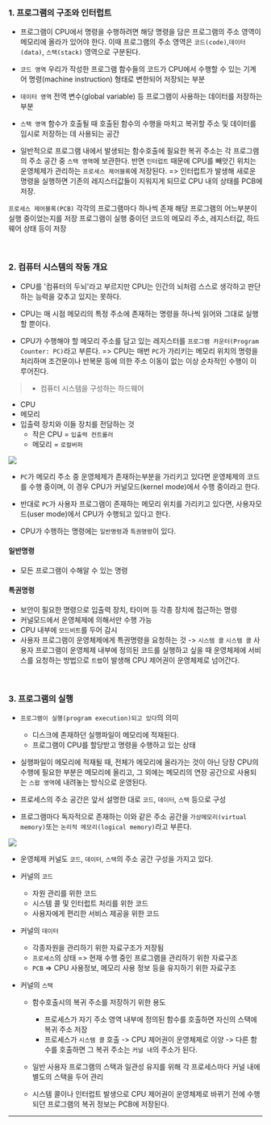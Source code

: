 ### 1. 프로그램의 구조와 인터럽트

- 프로그램이 CPU에서 명령을 수행하려면 해당 명령을 담은 프로그램의  주소 영역이 메모리에 올라가 있어야 한다. 
이때 프로그램의 주소 영역은 `코드(code)`,`데이터(data)`, `스택(stack)` 영역으로 구분된다.

- `코드 영역`
우리가 작성한 프로그램 함수들의 코드가 CPU에서 수행할 수 있는 기계어 명령(machine instruction) 형태로 변한되어 저장되는 부분

- `데이터 영역`
전역 변수(global variable) 등 프로그램이 사용하는 데이터를 저장하는 부분

- `스택 영역`
함수가 호출될 때 호출된 함수의 수행을 마치고 복귀할 주소 및 데이터를 임시로 저장하는 데 사용되는 공간

- 일반적으로 프로그램 내에서 발생되는 함수호출에 필요한 복귀 주소는 각 프로그램의 주소 공간 중 `스택 영역`에 보관한다.
반면 `인터럽트` 때문에 CPU를 빼앗긴 위치는 운영체제가 관리하는 `프로세스 제어블록`에 저장된다.
=> 인터럽트가 발생해 새로운 명령을 실행하면 기존의 레지스터값들이 지워지게 되므로 CPU 내의 상태를 PCB에 저장.

`프로세스 제어블록(PCB)`
각각의 프로그램마다 하나씩 존재
해당 프로그램의 어느부분이 실행 중이었는지를 저장
프로그램이 실행 중이던 코드의 메모리 주소, 레지스터값, 하드웨어 상태 등이 저장

<br/>

### 2. 컴퓨터 시스템의 작동 개요

- CPU를 '컴퓨터의 두뇌'라고 부르지만 CPU는 인간의 뇌처럼 스스로 생각하고 판단하는 능력을 갖추고 있지는 못하다.

- CPU는 매 시점 메모리의 특정 주소에 존재하는 명령을 하나씩 읽어와 그대로 실행할 뿐이다.

- CPU가 수행해야 할 메모리 주소를 담고 있는 레지스터를 `프로그램 카운터(Program Counter: PC)`라고 부른다.
=> CPU는 매번 `PC`가 가리키는 메모리 위치의 명령을 처리하며 조건문이나 반복문 등에 의한 주소 이동이 없는 이상 순차적인 수행이 이루어진다.

>- 컴퓨터 시스템을 구성하는 하드웨어
  - CPU
  - 메모리
- 입출력 장치와 이들 장치를 전담하는 것
  - 작은 CPU = `입출력 컨트롤러`
  - 메모리 = `로컬버퍼`
  
![](https://velog.velcdn.com/images/bebeco_o/post/18ce7b9a-45d9-4007-846b-1e75bf90456f/image.png)

- `PC`가 메모리 주소 중 운영체제가 존재하는부분을 가리키고 있다면 운영체제의 코드를 수행 중이며, 이 경우 CPU가 커널모드(kernel mode)에서 수행 중이라고 한다.

- 반대로 `PC`가 사용자 프로그램이 존재하는 메모리 위치를 가리키고 있다면, 사용자모드(user mode)에서 CPU가 수행되고 있다고 한다.

- CPU가 수행하는 명령에는 `일반명령`과 `특권명령`이 있다.

#### 일반명령
- 모든 프로그램이 수해알 수 있는 명령

#### 특권명령
- 보안이 필요한 명령으로 입출력 장치, 타이머 등 각종 장치에 접근하는 명령
- 커널모드에서 운영체제에 의해서만 수행 가능
- CPU 내부에 `모드비트`를 두어 감시
- 사용자 프로그램이 운영체제에게 특권명령을 요청하는 것 -> `시스템 콜`
`시스템 콜`
사용자 프로그램이 운영체제 내부에 정의된 코드를 실행하고 싶을 때 운영체제에 서비스를 요청하는 방법으로 `트랩`이 발생해 CPU 제어권이 운영체제로 넘어간다.

<br/>

### 3. 프로그램의 실행

- `프로그램이 실행(program execution)되고 있다`의 의미
  - 디스크에 존재하던 실행파일이 메모리에 적재된다.
  - 프로그램이 CPU를 할당받고 명령을 수행하고 있는 상태

- 실행파일이 메모리에 적재될 때, 전체가 메모리에 올라가는 것이 아닌 당장 CPU의 수행에 필요한 부분은 메모리에 올리고, 그 외에는 메모리의 연장 공간으로 사용되는 `스왑 영역`에 내려놓는 방식으로 운영된다.

- 프로세스의 주소 공간은 앞서 설명한 대로 `코드`, `데이터`, `스택` 등으로 구성
- 프로그램마다 독자적으로 존재하는 이와 같은 주소 공간을 `가상메모리(virtual memory)`또는 `논리적 메모리(logical memory)`라고 부른다.

![](https://velog.velcdn.com/images/bebeco_o/post/41671b2f-599d-4427-b91d-22a5f32b830d/image.png)


- 운영체제 커널도 `코드`, `데이터`, `스택`의 주소 공간 구성을 가지고 있다.

- 커널의 `코드`
  - 자원 관리를 위한 코드
  - 시스템 콜 및 인터럽트 처리를 위한 코드
  - 사용자에게 편리한 서비스 제공을 위한 코드
  
- 커널의 `데이터`
  - 각종자원을 관리하기 위한 자료구조가 저장됨
  - `프로세스`의 상태 => 현재 수행 중인 프로그램을 관리하기 위한 자료구조
  - `PCB` => CPU 사용정보, 메모리 사용 정보 등을 유지하기 위한 자료구조

- 커널의 `스택`
  - 함수호출시의 복귀 주소를 저장하기 위한 용도
    - 프로세스가 자기 주소 영역 내부에 정의된 함수를 호출하면 자신의 스택에 복귀 주소 저장
    - 프로세스가 `시스템 콜` 호출 -> CPU 제어권이 운영체제로 이양 -> 다른 함수를 호출하면 그 복귀 주소는 `커널 내`의 주소가 된다.
  - 일반 사용자 프로그램의 스택과 일관성 유지를 위해 각 프로세스마다 커널 내에 별도의 스택을 두어 관리
  
  - 시스템 콜이나  인터럽트 발생으로 CPU 제어권이 운영체제로 바뀌기 전에 수행되던 프로그램의 복귀 정보는 PCB에 저장된다.
  
---  
  
  
  

